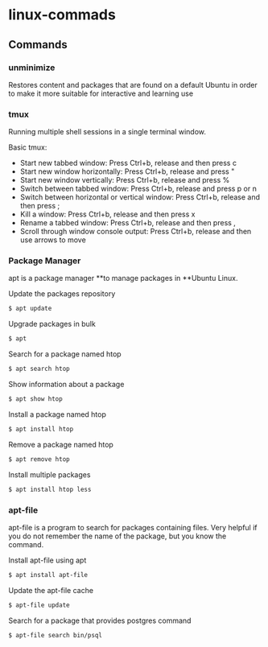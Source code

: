 # linux-commads
## Commands
### unminimize
Restores content and packages that are found on a default Ubuntu in order to make it more suitable for interactive and learning use

### tmux
Running multiple shell sessions in a single terminal window.

Basic tmux: 
* Start new tabbed window: Press Ctrl+b, release and then press c
* Start new window horizontally: Press Ctrl+b, release and press "
* Start new window vertically: Press Ctrl+b, release and press %
* Switch between tabbed window: Press Ctrl+b, release and press p or n
* Switch between horizontal or vertical window: Press Ctrl+b, release and then press ;
* Kill a window: Press Ctrl+b, release and then press x
* Rename a tabbed window: Press Ctrl+b, release and then press ,
* Scroll through window console output: Press Ctrl+b, release and then use arrows to move

### Package Manager
apt is a package manager **to manage packages in **Ubuntu Linux.

Update the packages repository
```bash
$ apt update
```

Upgrade packages in bulk
```bash
$ apt
```
Search for a package named htop
```bash
$ apt search htop
```

Show information about a package
```bash
$ apt show htop
```

Install a package named htop
```bash
$ apt install htop
```

Remove a package named htop
```bash
$ apt remove htop
```

Install multiple packages
```bash
$ apt install htop less
```

### apt-file
apt-file is a program to search for packages containing files. Very helpful if you do not remember the name of the package, but you know the command.

Install apt-file using apt
```bash
$ apt install apt-file
```

Update the apt-file cache
```bash
$ apt-file update
```

Search for a package that provides postgres command
```bash
$ apt-file search bin/psql
```


